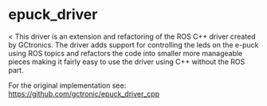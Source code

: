 # epuck_driver
&lt;
This driver is an extension and refactoring of the
ROS C++ driver created by GCtronics. The driver adds support for controlling
the leds on the e-puck using ROS topics and refactors the code into smaller more
manageable pieces making it fairly easy to use the driver using C++ without the ROS part.

For the original implementation see:
https://github.com/gctronic/epuck_driver_cpp
>
